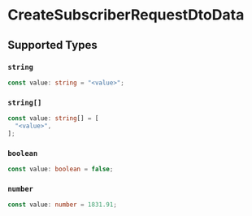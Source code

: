 # CreateSubscriberRequestDtoData


## Supported Types

### `string`

```typescript
const value: string = "<value>";
```

### `string[]`

```typescript
const value: string[] = [
  "<value>",
];
```

### `boolean`

```typescript
const value: boolean = false;
```

### `number`

```typescript
const value: number = 1831.91;
```

